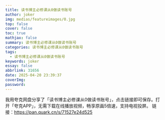 ```yaml
---
title: 读书博主必修课从0做读书账号
author: joker
img: medias/featureimages/0.jpg
top: false
cover: false
toc: true
mathjax: false
summary: 读书博主必修课从0做读书账号
categories: 读书博主必修课从0做读书账号
tags:
  - 读书博主必修课从0做读书账号
keywords: joker
essay: false
abbrlink: 31656
date: 2025-04-20 23:39:37
coverImg:
password:
---
```


我用夸克网盘分享了「读书博主必修课从0做读书账号」，点击链接即可保存。打开「夸克APP」，无需下载在线播放视频，畅享原画5倍速，支持电视投屏。
链接：https://pan.quark.cn/s/71527e24d525
